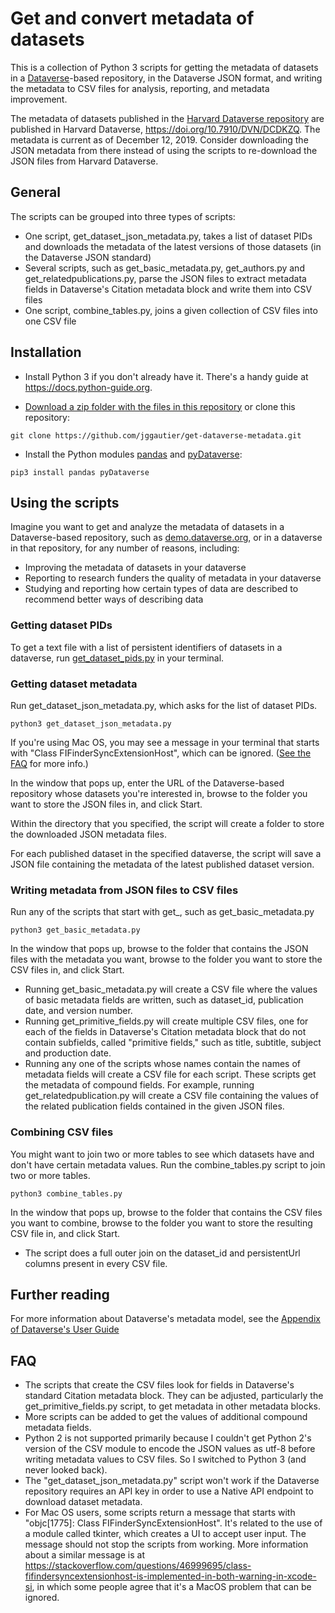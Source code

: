 # Get and convert metadata of datasets
This is a collection of Python 3 scripts for getting the metadata of datasets in a [Dataverse](https://dataverse.org/)-based repository, in the Dataverse JSON format, and writing the metadata to CSV files for analysis, reporting, and metadata improvement.

The metadata of datasets published in the [Harvard Dataverse repository](https://dataverse.harvard.edu) are published in Harvard Dataverse, https://doi.org/10.7910/DVN/DCDKZQ. The metadata is current as of December 12, 2019. Consider downloading the JSON metadata from there instead of using the scripts to re-download the JSON files from Harvard Dataverse.

## General
The scripts can be grouped into three types of scripts:
 * One script, get_dataset_json_metadata.py, takes a list of dataset PIDs and downloads the metadata of the latest versions of those datasets (in the Dataverse JSON standard)
 * Several scripts, such as get_basic_metadata.py, get_authors.py and get_relatedpublications.py, parse the JSON files to extract metadata fields in Dataverse's Citation metadata block and write them into CSV files
 * One script, combine_tables.py, joins a given collection of CSV files into one CSV file

## Installation
 * Install Python 3 if you don't already have it. There's a handy guide at https://docs.python-guide.org.
 
 * [Download a zip folder with the files in this repository](https://github.com/jggautier/get-dataverse-metadata/archive/master.zip) or clone this repository:

```
git clone https://github.com/jggautier/get-dataverse-metadata.git
```

 * Install the Python modules [pandas](https://pandas.pydata.org/about.html) and [pyDataverse](https://pydataverse.readthedocs.io/en/latest/index.html):
```
pip3 install pandas pyDataverse
```

## Using the scripts
Imagine you want to get and analyze the metadata of datasets in a Dataverse-based repository, such as [demo.dataverse.org](https://demo.dataverse.org/), or in a dataverse in that repository, for any number of reasons, including:
 * Improving the metadata of datasets in your dataverse
 * Reporting to research funders the quality of metadata in your dataverse
 * Studying and reporting how certain types of data are described to recommend better ways of describing data

### Getting dataset PIDs
To get a text file with a list of persistent identifiers of datasets in a dataverse, run [get_dataset_pids.py](https://github.com/jggautier/dataverse-scripts/blob/master/get_dataset_PIDs.py) in your terminal.

### Getting dataset metadata
Run get_dataset_json_metadata.py, which asks for the list of dataset PIDs.

```
python3 get_dataset_json_metadata.py
```

If you're using Mac OS, you may see a message in your terminal that starts with "Class FIFinderSyncExtensionHost", which can be ignored. ([See the FAQ](https://github.com/jggautier/get-dataverse-metadata/tree/tkinter-gui#faq) for more info.)

In the window that pops up, enter the URL of the Dataverse-based repository whose datasets you're interested in, browse to the folder you want to store the JSON files in, and click Start.

Within the directory that you specified, the script will create a folder to store the downloaded JSON metadata files.

For each published dataset in the specified dataverse, the script will save a JSON file containing the metadata of the latest published dataset version.

### Writing metadata from JSON files to CSV files
Run any of the scripts that start with get_, such as get_basic_metadata.py

```
python3 get_basic_metadata.py
```

In the window that pops up, browse to the folder that contains the JSON files with the metadata you want, browse to the folder you want to store the CSV files in, and click Start.

 * Running get_basic_metadata.py will create a CSV file where the values of basic metadata fields are written, such as dataset_id, publication date, and version number.
 * Running get_primitive_fields.py will create multiple CSV files, one for each of the fields in Dataverse's Citation metadata block that do not contain subfields, called "primitive fields," such as title, subtitle, subject and production date.
 * Running any one of the scripts whose names contain the names of metadata fields will create a CSV file for each script. These scripts get the metadata of compound fields. For example, running get_relatedpublication.py will create a CSV file containing the values of the related publication fields contained in the given JSON files.

### Combining CSV files
You might want to join two or more tables to see which datasets have and don't have certain metadata values. Run the combine_tables.py script to join two or more tables.

```
python3 combine_tables.py
```

In the window that pops up, browse to the folder that contains the CSV files you want to combine, browse to the folder you want to store the resulting CSV file in, and click Start.

 * The script does a full outer join on the dataset_id and persistentUrl columns present in every CSV file.

## Further reading
For more information about Dataverse's metadata model, see the [Appendix of Dataverse's User Guide](http://guides.dataverse.org/en/latest/user/appendix.html) 

## FAQ
 * The scripts that create the CSV files look for fields in Dataverse's standard Citation metadata block. They can be adjusted, particularly the get_primitive_fields.py script, to get metadata in other metadata blocks.
 * More scripts can be added to get the values of additional compound metadata fields.
 * Python 2 is not supported primarily because I couldn't get Python 2's version of the CSV module to encode the JSON values as utf-8 before writing metadata values to CSV files. So I switched to Python 3 (and never looked back).
 * The "get_dataset_json_metadata.py" script won't work if the Dataverse repository requires an API key in order to use a Native API endpoint to download dataset metadata.
 * For Mac OS users, some scripts return a message that starts with "objc[1775]: Class FIFinderSyncExtensionHost". It's related to the use of a module called tkinter, which creates a UI to accept user input. The message should not stop the scripts from working. More information about a similar message is at https://stackoverflow.com/questions/46999695/class-fifindersyncextensionhost-is-implemented-in-both-warning-in-xcode-si, in which some people agree that it's a MacOS problem that can be ignored.

